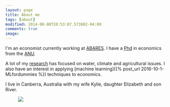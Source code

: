 ```yaml
---
layout: page
title: About me
tags: [about]
modified: 2014-08-08T20:53:07.573882-04:00
comments: true
image:
---
```


I'm an economist currently working at [ABARES](http://www.agriculture.gov.au/abares). I have a [Phd](../images/Thesis_main.pdf) in economics from the [ANU](http://www.anu.edu.au).

A lot of my [research](../research) has focused on water, climate and agricultural issues. I also have an interest in applying [machine learning]({% post_url 2016-10-1-MLfordummies %}) techniques to economics.

I live in Canberra, Australia with my wife Kylie, daughter Elizabeth and son River.

<figure>
	<img src="http://nealbob.github.io/images/dadee.jpg">
</figure>
